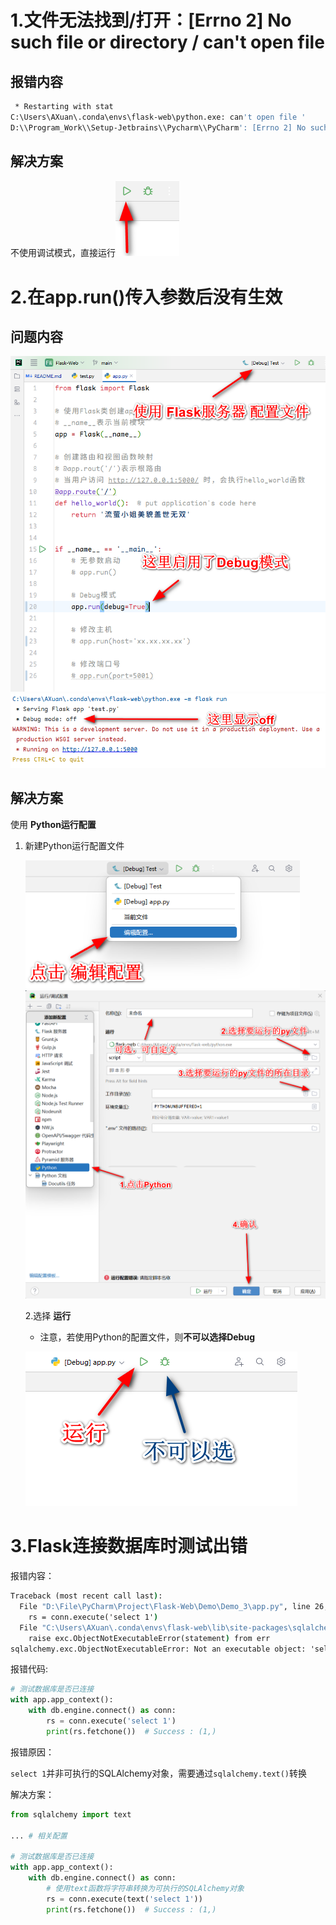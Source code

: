 # 1.文件无法找到/打开：[Errno 2] No such file or directory  /  can't open file

## 报错内容

```bash
 * Restarting with stat
C:\Users\AXuan\.conda\envs\flask-web\python.exe: can't open file '
D:\\Program_Work\\Setup-Jetbrains\\Pycharm\\PyCharm': [Errno 2] No such file or directory
```

## 解决方案

不使用调试模式，直接运行![image-20240515170134854](QA.assets/image-20240515170134854.png)



# 2.在app.run()传入参数后没有生效

## 问题内容

<img src="QA.assets/image-20240515203521623.png" alt="image-20240515203521623" style="zoom: 67%;" />



<img src="QA.assets/image-20240515203612210.png" alt="image-20240515203612210" style="zoom:67%;" />



## 解决方案

使用 **Python运行配置**

1. 新建Python运行配置文件

    <img src="QA.assets/image-20240515203711804.png" alt="image-20240515203711804" style="zoom: 80%;" />

    <img src="QA.assets/image-20240515203908223.png" alt="image-20240515203908223" style="zoom: 50%;" />

    2.选择 **运行**

    * 注意，若使用Python的配置文件，则**不可以选择Debug**

    ![image-20240515204119191](QA.assets/image-20240515204119191.png)

    

# 3.Flask连接数据库时测试出错

报错内容：

```cmd
Traceback (most recent call last):
  File "D:\File\PyCharm\Project\Flask-Web\Demo\Demo_3\app.py", line 26, in <module>
    rs = conn.execute('select 1')
  File "C:\Users\AXuan\.conda\envs\flask-web\lib\site-packages\sqlalchemy\engine\base.py", line 1414, in execute
    raise exc.ObjectNotExecutableError(statement) from err
sqlalchemy.exc.ObjectNotExecutableError: Not an executable object: 'select 1'
```

报错代码:

```python
# 测试数据库是否已连接
with app.app_context():
	with db.engine.connect() as conn:
		rs = conn.execute('select 1')
		print(rs.fetchone())  # Success : (1,)
```

报错原因：

`select 1`并非可执行的SQLAlchemy对象，需要通过`sqlalchemy.text()`转换

解决方案：

```python
from sqlalchemy import text

... # 相关配置

# 测试数据库是否已连接
with app.app_context():
	with db.engine.connect() as conn:
		# 使用text函数将字符串转换为可执行的SQLAlchemy对象
		rs = conn.execute(text('select 1'))
		print(rs.fetchone())  # Success : (1,)
```

